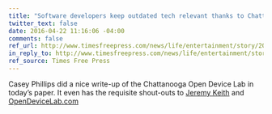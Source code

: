 ```yaml
---
title: "Software developers keep outdated tech relevant thanks to Chattanooga’s Open Device Lab"
twitter_text: false
date: 2016-04-22 11:16:06 -04:00
comments: false
ref_url: http://www.timesfreepress.com/news/life/entertainment/story/2016/apr/22/chattanoogas-open-device-lab-helps-software-d/361237/
in_reply_to: http://www.timesfreepress.com/news/life/entertainment/story/2016/apr/22/chattanoogas-open-device-lab-helps-software-d/361237/
ref_source: Times Free Press
---
```


Casey Phillips did a nice write-up of the Chattanooga Open Device Lab in today’s paper. It even has the requisite shout-outs to [Jeremy Keith](https://adactio.com/journal/5433/) and [OpenDeviceLab.com](http://opendevicelab.com/)